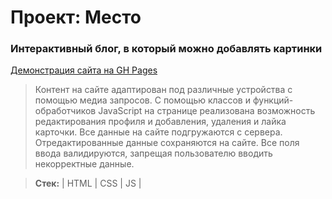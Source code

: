 # Проект: Место

### Интерактивный блог, в который можно добавлять картинки

[Демонстрация сайта на GH Pages](https://glazapolzet.github.io/mesto/)
> Контент на сайте адаптирован под различные устройства с помощью медиа запросов.
> С помощью классов и функций-обработчиков JavaScript на странице реализована возможность редактирования профиля и добавления, удаления и лайка карточки.
> Все данные на сайте подгружаются с сервера. Отредактированные данные сохраняются на сайте.
> Все поля ввода валидируются, запрещая пользователю вводить некорректные данные.

> **Стек:** | HTML | CSS | JS |